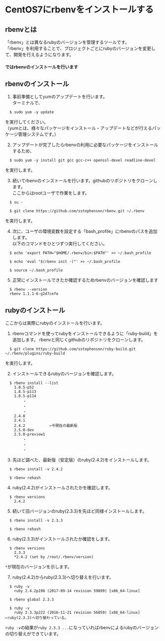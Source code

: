 # CentOS7にrbenvをインストールする

## rbenvとは
  「rbenv」とは異なるrubyのバージョンを管理するツールです。  
  「rbenv」を利用することで、プロジェクトごとにrubyのバージョンを変更して、開発を行えるようになります。  

#### ではrbenvのインストールを行います

## rbenvのインストール

  1. 事前準備としてyumのアップデートを行います。  
  ターミナルで、  
```
  $ sudo yum -y update
```
  を実行してください。  
  （yumとは、様々なパッケージをインストール・アップデートなどが行えるパッケージ管理システムです。）

  2. アップデートが完了したらrbenvの利用に必要なパッケージをインストールするため、  
```
  $ sudo yum -y install git gcc gcc-c++ openssl-devel readline-devel  

```

  を実行します。

  3. 続いてrbenvのインストールを行います。githubのリポジトリをクローンします。  
  ここからはrootユーザで作業をします。
```
  $ su -

  $ git clone https://github.com/sstephenson/rbenv.git ~/.rbenv

```
  を実行します。

  4. 次に、ユーザの環境変数を設定する「bash_profile」にrbenvのパスを追加します。  
  以下のコマンドをひとつずつ実行してください。
```
  $ echo 'export PATH="$HOME/.rbenv/bin:$PATH"' >> ~/.bash_profile

  $ echo 'eval "$(rbenv init -)"' >> ~/.bash_profile

  $ source ~/.bash_profile
```
  5. 正常にインストールできたか確認するためrbenvのバージョンを確認します
```
  $ rbenv --version
  rbenv 1.1.1-6-g2d7cefe
```

## rubyのインストール
  
  ここからは実際にrubyのインストールを行います。
  
  1. rbenvコマンドを使ってrubyをインストールできるように「ruby-build」を追加します。
  rbenvと同じくgithubのリポジトリをクローンします。
```
  $ git clone https://github.com/sstephenson/ruby-build.git ~/.rbenv/plugins/ruby-build
```
  を実行します。

  2. インストールできるrubyのバージョンを確認します。
```
  $ rbenv install --list
    1.8.5-p52
    1.8.5-p113
    1.8.5-p114
        ・
        ・
        ・
    2.4.0
    2.4.1
    2.4.2           ←今現在の最新版
    2.5.0-dev
    2.5.0-preview1
        ・
        ・
        ・
```

  3. 先ほど調べた、最新版（安定版）のruby(2.4.2)をインストールします。
```
  $ rbenv install -v 2.4.2

  $ rbenv rehash
```

  4. ruby(2.4.2)がインストールされたかを確認します。
```
  $ rbenv versions
    2.4.2
```

  5. 続いて旧バージョンのruby(2.3.3)を先ほど同様インストールします。
```
  $ rbenv install -v 2.3.3

  $ rbenv rehash
```

  6. ruby(2.3.3)がインストールされたか確認をします。
```
  $ rbenv versions
    2.3.3
    *2.4.2 (set by /root/.rbenv/version)
```
  `*`が現在のバージョンを示します。

  7. ruby(2.4.2)からruby(2.3.3)へ切り替えを行います。
```
  $ ruby -v 
    ruby 2.4.2p198 (2017-09-14 revision 59899) [x86_64-linux]

  $ rbenv global 2.3.3

  $ ruby -v
    ruby 2.3.3p222 (2016-11-21 revision 56859) [x86_64-linux] ←ruby(2.3.3)へ切り替わっている。
```
  `ruby -v`の結果が`ruby 2.3.3 ...`になっていればrbenvによるrubyのバージョンの切り替えができています。

